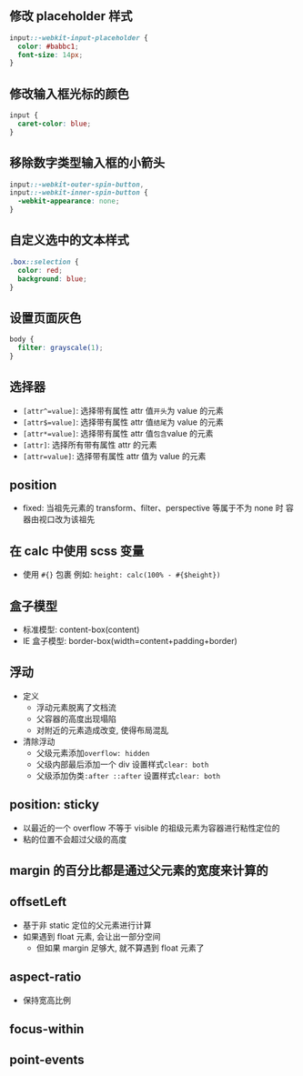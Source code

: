 ## 修改 placeholder 样式

```css
input::-webkit-input-placeholder {
  color: #babbc1;
  font-size: 14px;
}
```

## 修改输入框光标的颜色

```css
input {
  caret-color: blue;
}
```

## 移除数字类型输入框的小箭头

```css
input::-webkit-outer-spin-button,
input::-webkit-inner-spin-button {
  -webkit-appearance: none;
}
```

## 自定义选中的文本样式

```css
.box::selection {
  color: red;
  background: blue;
}
```

## 设置页面灰色

```css
body {
  filter: grayscale(1);
}
```

## 选择器

- `[attr^=value]`: 选择带有属性 attr 值`开头`为 value 的元素
- `[attr$=value]`: 选择带有属性 attr 值`结尾`为 value 的元素
- `[attr*=value]`: 选择带有属性 attr 值`包含`value 的元素
- `[attr]`: 选择所有带有属性 attr 的元素
- `[attr=value]`: 选择带有属性 attr 值为 value 的元素

## position

- fixed: 当祖先元素的 transform、filter、perspective 等属于不为 none 时 容器由视口改为该祖先

## 在 calc 中使用 scss 变量

- 使用 `#{}` 包裹 例如: `height: calc(100% - #{$height})`

## 盒子模型

- 标准模型: content-box(content)
- IE 盒子模型: border-box(width=content+padding+border)

## 浮动

- 定义
  - 浮动元素脱离了文档流
  - 父容器的高度出现塌陷
  - 对附近的元素造成改变, 使得布局混乱
- 清除浮动
  - 父级元素添加`overflow: hidden`
  - 父级内部最后添加一个 div 设置样式`clear: both`
  - 父级添加伪类`:after ::after` 设置样式`clear: both`

## position: sticky

- 以最近的一个 overflow 不等于 visible 的祖级元素为容器进行粘性定位的
- 粘的位置不会超过父级的高度

## margin 的百分比都是通过父元素的宽度来计算的

## offsetLeft

- 基于非 static 定位的父元素进行计算
- 如果遇到 float 元素, 会让出一部分空间
  - 但如果 margin 足够大, 就不算遇到 float 元素了

## aspect-ratio

- 保持宽高比例

## focus-within

## point-events

